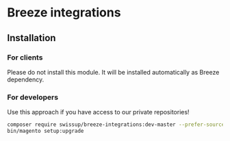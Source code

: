 # Breeze integrations

## Installation

### For clients

Please do not install this module. It will be installed automatically as Breeze dependency.

### For developers

Use this approach if you have access to our private repositories!

```bash
composer require swissup/breeze-integrations:dev-master --prefer-source
bin/magento setup:upgrade
```
